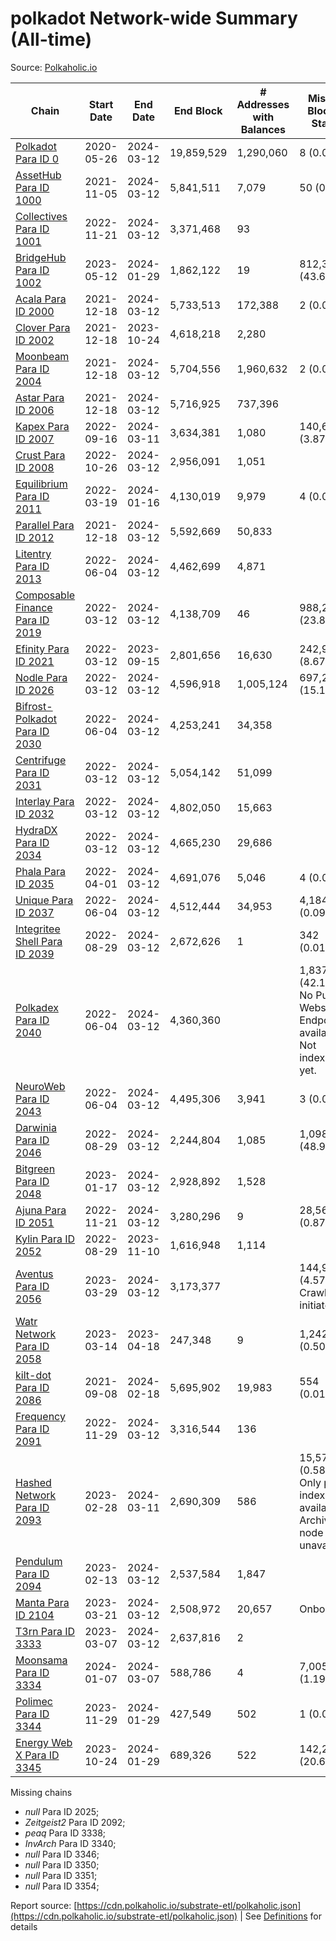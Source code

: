 # polkadot Network-wide Summary (All-time)

Source: [Polkaholic.io](https://polkaholic.io)


| Chain            | Start Date | End Date | End Block | # Addresses with Balances | Missing Blocks / Status |
| ---------------- | ---------- | ---------| --------- | ------------------------- | ----------------------- |
| [Polkadot Para ID 0](/polkadot/0-polkadot) | 2020-05-26 | 2024-03-12 | 19,859,529 |  1,290,060 | 8 (0.00%)  |
| [AssetHub Para ID 1000](/polkadot/1000-assethub) | 2021-11-05 | 2024-03-12 | 5,841,511 |  7,079 | 50 (0.00%)  |
| [Collectives Para ID 1001](/polkadot/1001-collectives) | 2022-11-21 | 2024-03-12 | 3,371,468 |  93 |    |
| [BridgeHub Para ID 1002](/polkadot/1002-bridgehub) | 2023-05-12 | 2024-01-29 | 1,862,122 |  19 | 812,302 (43.62%)  |
| [Acala Para ID 2000](/polkadot/2000-acala) | 2021-12-18 | 2024-03-12 | 5,733,513 |  172,388 | 2 (0.00%)  |
| [Clover Para ID 2002](/polkadot/2002-clover) | 2021-12-18 | 2023-10-24 | 4,618,218 |  2,280 |    |
| [Moonbeam Para ID 2004](/polkadot/2004-moonbeam) | 2021-12-18 | 2024-03-12 | 5,704,556 |  1,960,632 | 2 (0.00%)  |
| [Astar Para ID 2006](/polkadot/2006-astar) | 2021-12-18 | 2024-03-12 | 5,716,925 |  737,396 |    |
| [Kapex Para ID 2007](/polkadot/2007-kapex) | 2022-09-16 | 2024-03-11 | 3,634,381 |  1,080 | 140,668 (3.87%)  |
| [Crust Para ID 2008](/polkadot/2008-crust) | 2022-10-26 | 2024-03-12 | 2,956,091 |  1,051 |    |
| [Equilibrium Para ID 2011](/polkadot/2011-equilibrium) | 2022-03-19 | 2024-01-16 | 4,130,019 |  9,979 | 4 (0.00%)  |
| [Parallel Para ID 2012](/polkadot/2012-parallel) | 2021-12-18 | 2024-03-12 | 5,592,669 |  50,833 |    |
| [Litentry Para ID 2013](/polkadot/2013-litentry) | 2022-06-04 | 2024-03-12 | 4,462,699 |  4,871 |    |
| [Composable Finance Para ID 2019](/polkadot/2019-composable) | 2022-03-12 | 2024-03-12 | 4,138,709 |  46 | 988,228 (23.88%)  |
| [Efinity Para ID 2021](/polkadot/2021-efinity) | 2022-03-12 | 2023-09-15 | 2,801,656 |  16,630 | 242,949 (8.67%)  |
| [Nodle Para ID 2026](/polkadot/2026-nodle) | 2022-03-12 | 2024-03-12 | 4,596,918 |  1,005,124 | 697,249 (15.17%)  |
| [Bifrost-Polkadot Para ID 2030](/polkadot/2030-bifrost) | 2022-06-04 | 2024-03-12 | 4,253,241 |  34,358 |    |
| [Centrifuge Para ID 2031](/polkadot/2031-centrifuge) | 2022-03-12 | 2024-03-12 | 5,054,142 |  51,099 |    |
| [Interlay Para ID 2032](/polkadot/2032-interlay) | 2022-03-12 | 2024-03-12 | 4,802,050 |  15,663 |    |
| [HydraDX Para ID 2034](/polkadot/2034-hydradx) | 2022-03-12 | 2024-03-12 | 4,665,230 |  29,686 |    |
| [Phala Para ID 2035](/polkadot/2035-phala) | 2022-04-01 | 2024-03-12 | 4,691,076 |  5,046 | 4 (0.00%)  |
| [Unique Para ID 2037](/polkadot/2037-unique) | 2022-06-04 | 2024-03-12 | 4,512,444 |  34,953 | 4,184 (0.09%)  |
| [Integritee Shell Para ID 2039](/polkadot/2039-integritee) | 2022-08-29 | 2024-03-12 | 2,672,626 |  1 | 342 (0.01%)  |
| [Polkadex Para ID 2040](/polkadot/2040-polkadex) | 2022-06-04 | 2024-03-12 | 4,360,360 |   | 1,837,152 (42.13%) No Public Websocket Endpoint available: Not indexing yet. |
| [NeuroWeb Para ID 2043](/polkadot/2043-neuroweb) | 2022-06-04 | 2024-03-12 | 4,495,306 |  3,941 | 3 (0.00%)  |
| [Darwinia Para ID 2046](/polkadot/2046-darwinia) | 2022-08-29 | 2024-03-12 | 2,244,804 |  1,085 | 1,098,047 (48.92%)  |
| [Bitgreen Para ID 2048](/polkadot/2048-bitgreen) | 2023-01-17 | 2024-03-12 | 2,928,892 |  1,528 |    |
| [Ajuna Para ID 2051](/polkadot/2051-ajuna) | 2022-11-21 | 2024-03-12 | 3,280,296 |  9 | 28,565 (0.87%)  |
| [Kylin Para ID 2052](/polkadot/2052-kylin) | 2022-08-29 | 2023-11-10 | 1,616,948 |  1,114 |    |
| [Aventus Para ID 2056](/polkadot/2056-aventus) | 2023-03-29 | 2024-03-12 | 3,173,377 |   | 144,921 (4.57%) Crawling initiated |
| [Watr Network Para ID 2058](/polkadot/2058-watr) | 2023-03-14 | 2023-04-18 | 247,348 |  9 | 1,242 (0.50%)  |
| [kilt-dot Para ID 2086](/polkadot/2086-kilt) | 2021-09-08 | 2024-02-18 | 5,695,902 |  19,983 | 554 (0.01%)  |
| [Frequency Para ID 2091](/polkadot/2091-frequency) | 2022-11-29 | 2024-03-12 | 3,316,544 |  136 |    |
| [Hashed Network Para ID 2093](/polkadot/2093-hashed) | 2023-02-28 | 2024-03-11 | 2,690,309 |  586 | 15,573 (0.58%) Only partial index available: Archive node unavailable |
| [Pendulum Para ID 2094](/polkadot/2094-pendulum) | 2023-02-13 | 2024-03-12 | 2,537,584 |  1,847 |    |
| [Manta Para ID 2104](/polkadot/2104-manta) | 2023-03-21 | 2024-03-12 | 2,508,972 |  20,657 |   Onboarding |
| [T3rn Para ID 3333](/polkadot/3333-t3rn) | 2023-03-07 | 2024-03-12 | 2,637,816 |  2 |    |
| [Moonsama Para ID 3334](/polkadot/3334-moonsama) | 2024-01-07 | 2024-03-07 | 588,786 |  4 | 7,005 (1.19%)  |
| [Polimec Para ID 3344](/polkadot/3344-polimec) | 2023-11-29 | 2024-01-29 | 427,549 |  502 | 1 (0.00%)  |
| [Energy Web X Para ID 3345](/polkadot/3345-energywebx) | 2023-10-24 | 2024-01-29 | 689,326 |  522 | 142,272 (20.64%)  |

Missing chains


* *null* Para ID 2025; 
* *Zeitgeist2* Para ID 2092; 
* *peaq* Para ID 3338; 
* *InvArch* Para ID 3340; 
* *null* Para ID 3346; 
* *null* Para ID 3350; 
* *null* Para ID 3351; 
* *null* Para ID 3354; 

Report source: [https://cdn.polkaholic.io/substrate-etl/polkaholic.json](https://cdn.polkaholic.io/substrate-etl/polkaholic.json) | See [Definitions](/DEFINITIONS.md) for details
